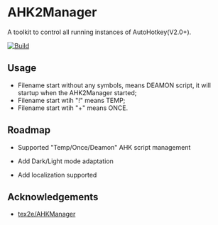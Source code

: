 
# AHK2Manager

A toolkit to control all running instances of AutoHotkey(V2.0+).

[![Build](https://github.com/Jvcon/AHK2Manager/actions/workflows/main.yml/badge.svg)](https://github.com/Jvcon/AHK2Manager/actions/workflows/main.yml)

## Usage

- Filename start without any symbols, means DEAMON script, it will startup when the AHK2Manager started;
- Filename start wtih "!" means TEMP;
- Filename start wtih "+" means ONCE.

## Roadmap

- Supported "Temp/Once/Deamon" AHK script management

- Add Dark/Light mode adaptation

- Add localization supported

## Acknowledgements

 - [tex2e/AHKManager](https://github.com/tex2e/AHKManager)
